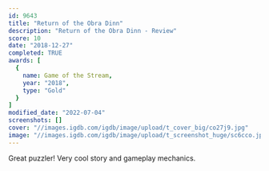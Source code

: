```yaml
---
id: 9643
title: "Return of the Obra Dinn"
description: "Return of the Obra Dinn - Review"
score: 10
date: "2018-12-27"
completed: TRUE
awards: [
  {
    name: Game of the Stream,
    year: "2018",
    type: "Gold"
  }
]
modified_date: "2022-07-04"
screenshots: []
cover: "//images.igdb.com/igdb/image/upload/t_cover_big/co27j9.jpg"
image: "//images.igdb.com/igdb/image/upload/t_screenshot_huge/sc6cco.jpg"
---
```

Great puzzler! Very cool story and gameplay mechanics.
